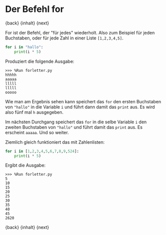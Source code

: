 # Der Befehl for

{back} {inhalt} {next}

For ist der Befehl, der "für jedes" wiederholt. Also zum Beispiel für jeden Buchstaben, oder für jede Zahl in einer Liste `[1,2,3,4,5]`.

```python
for i in "hallo":
    print(i * 5)
```

Produziert die folgende Ausgabe:

```
>>> %Run forletter.py
hhhhh
aaaaa
lllll
lllll
ooooo
```

Wie man am Ergebnis sehen kann speichert das `for` den ersten Buchstaben von `"hallo"` in die Variable `i` und führt dann damit das `print` aus. Es wird also fünf mal `h` ausgegeben.

Im nächsten Durchgang speichert das `for` in die selbe Variable `i` den zweiten Buchstaben von `"hallo"` und führt damit das `print` aus. Es erscheint `aaaaa`. Und so weiter.

Ziemlich gleich funktioniert das mit Zahlenlisten:

```python
for i in [1,2,3,4,5,6,7,8,9,524]:
    print(i * 5)
```

Ergibt die Ausgabe:

```
>>> %Run forletter.py
5
10
15
20
25
30
35
40
45
2620
```

{back} {inhalt} {next}
